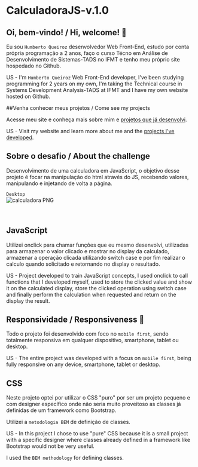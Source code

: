 # CalculadoraJS-v.1.0

## Oi, bem-vindo! / Hi, welcome! 👋

Eu sou `Humberto Queiroz` desenvolvedor Web Front-End, estudo por conta própria programação a 2 anos, faço o curso Técno em Análise de Desenvolvimento de Sistemas-TADS no IFMT e tenho meu próprio site hospedado no Github.

US - I'm `Humberto Queiroz` Web Front-End developer, I've been studying programming for 2 years on my own, I'm taking the Technical course in Systems Development Analysis-TADS at IFMT and I have my own website hosted on Github.

##Venha conhecer meus projetos / Come see my projects

Acesse meu site e conheça mais sobre mim e [projetos que já desenvolvi](https://humbertoqueiroz.github.io/).

US - Visit my website and learn more about me and the [projects I've developed](https://humbertoqueiroz.github.io/).

## Sobre o desafio / About the challenge

Desenvolvimento de uma calculadora em JavaScript, o objetivo desse projeto é focar na manipulação do html através do JS, recebendo valores, manipulando e injetando de volta a página.

`Desktop`
<br>
![calculadora PNG](https://user-images.githubusercontent.com/90359980/228676177-bf7ed41f-7e35-4079-914e-d1e2e1fab66e.jpg)

<br>

## JavaScript

Utilizei onclick para chamar funções que eu mesmo desenvolvi, utilizadas para armazenar o valor clicado e mostrar no display da calculado, armazenar a operação clicada utilizando switch case e por fim realizar o calculo quando solicitado e retornando no display o resultado.

US - Project developed to train JavaScript concepts, I used onclick to call functions that I developed myself, used to store the clicked value and show it on the calculated display, store the clicked operation using switch case and finally perform the calculation when requested and return on the display the result.


## Responsividade / Responsiveness 📲

Todo o projeto foi desenvolvido com foco no `mobile first`, sendo totalmente responsiva em qualquer dispositivo, smartphone, tablet ou desktop. 

US - The entire project was developed with a focus on `mobile first`, being fully responsive on any device, smartphone, tablet or desktop.

## CSS

Neste projeto optei por utilizar o CSS "puro" por ser um projeto pequeno e com designer específico onde não seria muito proveitoso as classes já definidas de um framework como Bootstrap.

Utilizei a `metodologia BEM` de definição de classes. 

US - In this project I chose to use "pure" CSS because it is a small project with a specific designer where classes already defined in a framework like Bootstrap would not be very useful.

I used the `BEM methodology` for defining classes.
